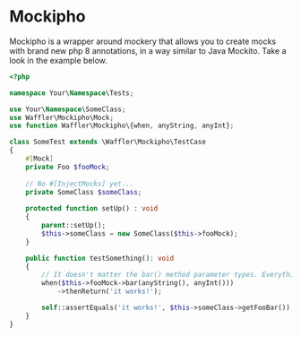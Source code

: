 # Mockipho

Mockipho is a wrapper around mockery that allows you to create mocks with brand new php 8 annotations, in a way similar
to Java Mockito. Take a look in the example below.

```php
<?php

namespace Your\Namespace\Tests;

use Your\Namespace\SomeClass;
use Waffler\Mockipho\Mock;
use function Waffler\Mockipho\{when, anyString, anyInt};

class SomeTest extends \Waffler\Mockipho\TestCase
{
    #[Mock]
    private Foo $fooMock;
    
    // No #[InjectMocks] yet...
    private SomeClass $someClass;
    
    protected function setUp() : void
    {
        parent::setUp();
        $this->someClass = new SomeClass($this->fooMock);
    }

    public function testSomething(): void
    {
        // It doesn't matter the bar() method parameter types. Everything just works.
        when($this->fooMock->bar(anyString(), anyInt()))
            ->thenReturn('it works!');

        self::assertEquals('it works!', $this->someClass->getFooBar()); // [OK]
    }
}
```

